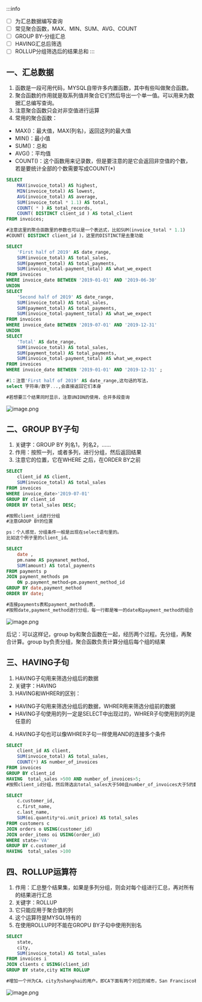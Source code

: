 :::info
- [ ] 为汇总数据编写查询
- [ ] 常见聚合函数，MAX、MIN、SUM、AVG、COUNT
- [ ] GROUP BY-分组汇总
- [ ] HAVING汇总后筛选
- [ ] ROLLUP分组筛选后的结果总和
:::
## 一、汇总数据

1. 函数是一段可用代码，MYSQL自带许多内置函数，其中有些叫做聚合函数。
2. 聚合函数的作用就是取系列值并聚合它们然后导出一个单一值。可以用来为数据汇总编写查询。
3. 注意聚合函数只会对非空值进行运算
4. 常用的聚合函数：
- MAX()：最大值，MAX(列名)，返回这列的最大值
- MIN()：最小值
- SUM()：总和
- AVG()：平均值
- COUNT()：这个函数用来记录数，但是要注意的是它会返回非空值的个数，若是要统计全部的个数需要写成COUNT(*)
```sql
SELECT 
	MAX(invoice_total) AS highest,
	MIN(invoice_total) AS lowest,
	AVG(invoice_total) AS average,
	SUM(invoice_total * 1.1) AS total,
	COUNT( * ) AS total_records,
	COUNT( DISTINCT client_id ) AS total_client	
FROM invoices;

#注意这里的聚合函数里的参数也可以是一个表达式，比如SUM(invoice_total * 1.1)
#COUNT( DISTINCT client_id )，这里的DISTINCT是去重功能
```
```sql
SELECT 
	'First half of 2019' AS date_range,
	SUM(invoice_total) AS total_sales,
	SUM(payment_total) AS total_payments,
	SUM(invoice_total-payment_total) AS what_we_expect
FROM invoices
WHERE invoice_date BETWEEN '2019-01-01' AND '2019-06-30' 
UNION
SELECT 
	'Second half of 2019' AS date_range,
	SUM(invoice_total) AS total_sales,
	SUM(payment_total) AS total_payments,
	SUM(invoice_total-payment_total) AS what_we_expect
FROM invoices
WHERE invoice_date BETWEEN '2019-07-01' AND '2019-12-31' 
UNION
SELECT 
	'Total' AS date_range,
	SUM(invoice_total) AS total_sales,
	SUM(payment_total) AS total_payments,
	SUM(invoice_total-payment_total) AS what_we_expect
FROM invoices
WHERE invoice_date BETWEEN '2019-01-01' AND '2019-12-31' ;

#1：注意'First half of 2019' AS date_range,这句话的写法，
select 字符串/数字...,会直接返回它们本身

#若想要三个结果同时显示，注意UNION的使用，合并多段查询

```
![image.png](https://cdn.nlark.com/yuque/0/2023/png/33626411/1685882354134-2e152113-b241-4901-a5c6-b31ba4a8be57.png#averageHue=%23d2c09f&clientId=ub2237f0f-bb72-4&from=paste&height=140&id=uc1d965dd&originHeight=210&originWidth=793&originalType=binary&ratio=1.5&rotation=0&showTitle=false&size=41052&status=done&style=none&taskId=u485bc508-a44b-4c08-9e75-ef288fd816c&title=&width=528.6666666666666)
## 二、GROUP BY子句

1. 关键字：GROUP BY  列名1，列名2，......
2. 作用：按照一列，或者多列，进行分组，然后返回结果
3. 注意它的位置，它在WHERE 之后，在ORDER BY之前
```sql
SELECT 
	client_id AS client,
	SUM(invoice_total) AS total_sales
FROM invoices
WHERE invoice_date>'2019-07-01'
GROUP BY client_id
ORDER BY total_sales DESC;

#按照client_id进行分组
#注意GROUP BY的位置

ps：个人感觉，分组条件一般是出现在select语句里的。
比如这个例子里的client_id。
```
```sql
SELECT 
	date ,
    pm.name AS paymanet_method,
	SUM(amount) AS total_payments
FROM payments p
JOIN payment_methods pm
	ON p.payment_method=pm.payment_method_id
GROUP BY date,payment_method
ORDER BY date;

#连接payments表和payment_methods表，
#按照date,payment_method进行分组，每一行都是唯一的date和payment_method的组合
```
![image.png](https://cdn.nlark.com/yuque/0/2023/png/33626411/1685883825737-1b0e6c50-1f7c-428c-9fe8-e05e7bbc181b.png#averageHue=%23d4d9c2&clientId=ub2237f0f-bb72-4&from=paste&height=196&id=u8f3f6eec&originHeight=294&originWidth=525&originalType=binary&ratio=1.5&rotation=0&showTitle=false&size=48331&status=done&style=none&taskId=u0ea8d7c8-c28a-49d2-9cb7-94cf98ebc38&title=&width=350)

后记：可以这样记，group by和聚合函数在一起，经历两个过程。先分组，再聚合计算。group by负责分组，聚合函数负责计算分组后每个组的结果
## 三、HAVING子句

1. HAVING子句用来筛选分组后的数据
2. 关键字：HAVING
3. HAVING和WHRER的区别：
- HAVING子句用来筛选分组后的数据，WHRER用来筛选分组前的数据
- HAVING子句使用的列一定是SELECT中出现过的，WHRER子句使用到的列是任意的
4. HAVING子句也可以像WHRER子句一样使用AND的连接多个条件
```sql
SELECT 
	client_id AS client,
	SUM(invoice_total) AS total_sales,
	COUNT(*) AS number_of_invoices
FROM invoices
GROUP BY client_id
HAVING  total_sales >500 AND number_of_invoices>5;
#按照client_id分组，然后筛选出total_sales大于500且number_of_invoices大于5的数据

```
```sql
SELECT 
	c.customer_id,
    c.first_name,
    c.last_name,
    SUM(oi.quantity*oi.unit_price) AS total_sales
FROM customers c
JOIN orders o USING(customer_id)
JOIN order_items oi USING(order_id)
WHERE state='VA'
GROUP BY c.customer_id
HAVING  total_sales >100

```
## 四、ROLLUP运算符

1. 作用：汇总整个结果集，如果是多列分组，则会对每个组进行汇总，再对所有的结果进行汇总
2. 关键字：ROLLUP
3. 它只能应用于聚合值的列
4. 这个运算符是MYSQL特有的
5. 在使用ROLLUP时不能在GROPU BY子句中使用列别名
```sql
SELECT 
	state,
    city,
	SUM(invoice_total) AS total_sales
FROM invoices i
JOIN clients c USING(client_id)
GROUP BY state,city WITH ROLLUP

#增加一个州为CA，city为shanghai的用户。即CA下面有两个对应的城市，San Francisco和shanghai
```
![image.png](https://cdn.nlark.com/yuque/0/2023/png/33626411/1685888461478-9c94fc62-369e-4487-96b2-b977469d2923.png#averageHue=%23d1bf9f&clientId=ub2237f0f-bb72-4&from=paste&height=257&id=u8492d720&originHeight=385&originWidth=500&originalType=binary&ratio=1.5&rotation=0&showTitle=false&size=49466&status=done&style=none&taskId=uf51593eb-2934-4d8a-adb3-a8172a48f87&title=&width=333.3333333333333)
